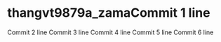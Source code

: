 # thangvt9879a_zamaCommit 1 line
Commit 2 line
Commit 3 line
Commit 4 line
Commit 5 line
Commit 6 line
